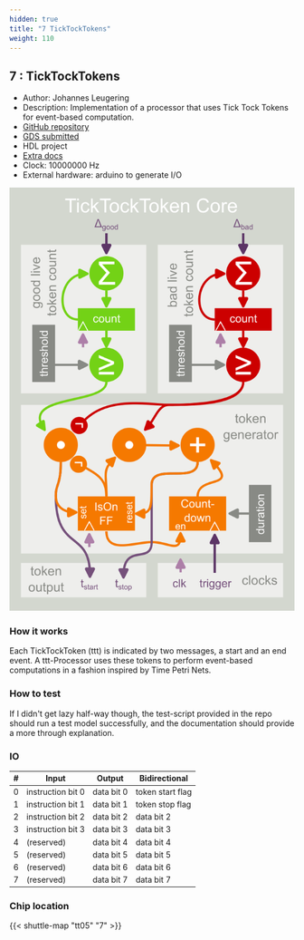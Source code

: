 ```yaml
---
hidden: true
title: "7 TickTockTokens"
weight: 110
---
```


## 7 : TickTockTokens

* Author: Johannes Leugering
* Description: Implementation of a processor that uses Tick Tock Tokens for event-based computation.
* [GitHub repository](https://github.com/jleugeri/tnt-ticktocktokens)
* [GDS submitted](https://github.com/jleugeri/tnt-ticktocktokens/actions/runs/6741682814)
* HDL project
* [Extra docs](README.md)
* Clock: 10000000 Hz
* External hardware: arduino to generate I/O

![picture](images/picture.png)

### How it works

Each TickTockToken (ttt) is indicated by two messages, a start and an end event. A ttt-Processor uses these tokens to perform event-based computations in a fashion inspired by Time Petri Nets.


### How to test

If I didn't get lazy half-way though, the test-script provided in the repo should run a test model successfully, and the documentation should provide a more through explanation.


### IO

| # | Input        | Output       | Bidirectional      |
|---|--------------|--------------| -------------------|
| 0 | instruction bit 0  | data bit 0 | token start flag | data bit 0 |
| 1 | instruction bit 1  | data bit 1 | token stop flag | data bit 1 |
| 2 | instruction bit 2  | data bit 2 | data bit 2 |
| 3 | instruction bit 3  | data bit 3 | data bit 3 |
| 4 | (reserved)  | data bit 4 | data bit 4 |
| 5 | (reserved)  | data bit 5 | data bit 5 |
| 6 | (reserved)  | data bit 6 | data bit 6 |
| 7 | (reserved)  | data bit 7 | data bit 7 | good/bad token flag (0 = good, 1 = bad) |

### Chip location

{{< shuttle-map "tt05" "7" >}}
